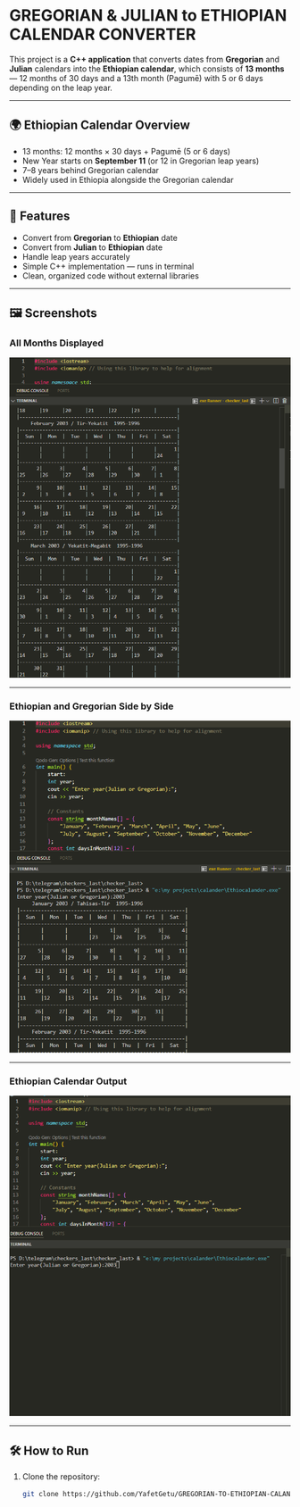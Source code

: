 # GREGORIAN & JULIAN to ETHIOPIAN CALENDAR CONVERTER

This project is a **C++ application** that converts dates from **Gregorian** and **Julian** calendars into the **Ethiopian calendar**, which consists of **13 months** — 12 months of 30 days and a 13th month (Pagumē) with 5 or 6 days depending on the leap year.

---

## 🌍 Ethiopian Calendar Overview

- 13 months: 12 months × 30 days + Pagumē (5 or 6 days)
- New Year starts on **September 11** (or 12 in Gregorian leap years)
- 7–8 years behind Gregorian calendar
- Widely used in Ethiopia alongside the Gregorian calendar

---

## 🧠 Features

- Convert from **Gregorian** to **Ethiopian** date
- Convert from **Julian** to **Ethiopian** date
- Handle leap years accurately
- Simple C++ implementation — runs in terminal
- Clean, organized code without external libraries

---

## 🖼️ Screenshots

### All Months Displayed
![All Months](https://raw.githubusercontent.com/YafetGetu/GREGORIAN-TO-ETHIOPIAN-CALANDER/765d9f8d1e77eda687e73663869887ab317252e4/screenshot/allmonths.png)

---

### Ethiopian and Gregorian Side by Side
![Ethiopian & Gregorian](https://raw.githubusercontent.com/YafetGetu/GREGORIAN-TO-ETHIOPIAN-CALANDER/765d9f8d1e77eda687e73663869887ab317252e4/screenshot/bothethio%26gregorian.png)

---

### Ethiopian Calendar Output
![Calendar Output](https://raw.githubusercontent.com/YafetGetu/GREGORIAN-TO-ETHIOPIAN-CALANDER/765d9f8d1e77eda687e73663869887ab317252e4/screenshot/calander.png)

---

## 🛠️ How to Run

1. Clone the repository:
   ```bash
   git clone https://github.com/YafetGetu/GREGORIAN-TO-ETHIOPIAN-CALANDER.git

